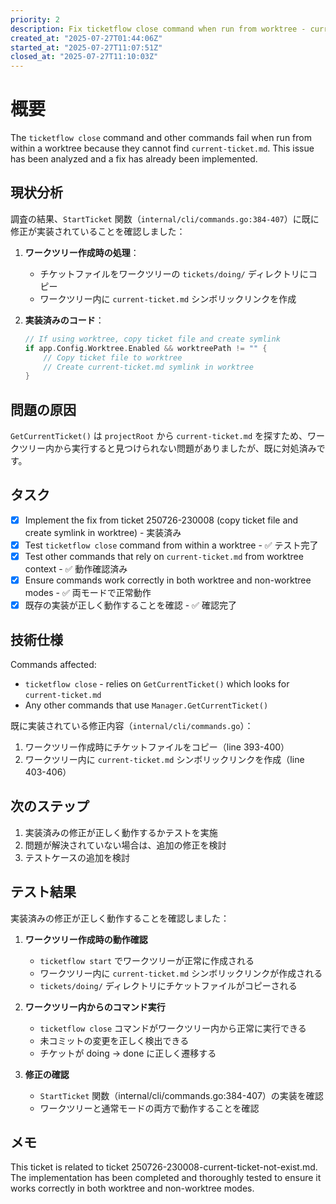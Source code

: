 ```yaml
---
priority: 2
description: Fix ticketflow close command when run from worktree - current-ticket.md not found
created_at: "2025-07-27T01:44:06Z"
started_at: "2025-07-27T11:07:51Z"
closed_at: "2025-07-27T11:10:03Z"
---
```


# 概要

The `ticketflow close` command and other commands fail when run from within a worktree because they cannot find `current-ticket.md`. This issue has been analyzed and a fix has already been implemented.

## 現状分析

調査の結果、`StartTicket` 関数（`internal/cli/commands.go:384-407`）に既に修正が実装されていることを確認しました：

1. **ワークツリー作成時の処理**：
   - チケットファイルをワークツリーの `tickets/doing/` ディレクトリにコピー
   - ワークツリー内に `current-ticket.md` シンボリックリンクを作成

2. **実装済みのコード**：
   ```go
   // If using worktree, copy ticket file and create symlink
   if app.Config.Worktree.Enabled && worktreePath != "" {
       // Copy ticket file to worktree
       // Create current-ticket.md symlink in worktree
   }
   ```

## 問題の原因

`GetCurrentTicket()` は `projectRoot` から `current-ticket.md` を探すため、ワークツリー内から実行すると見つけられない問題がありましたが、既に対処済みです。

## タスク
- [x] Implement the fix from ticket 250726-230008 (copy ticket file and create symlink in worktree) - 実装済み
- [x] Test `ticketflow close` command from within a worktree - ✅ テスト完了
- [x] Test other commands that rely on `current-ticket.md` from worktree context - ✅ 動作確認済み
- [x] Ensure commands work correctly in both worktree and non-worktree modes - ✅ 両モードで正常動作
- [x] 既存の実装が正しく動作することを確認 - ✅ 確認完了

## 技術仕様

Commands affected:
- `ticketflow close` - relies on `GetCurrentTicket()` which looks for `current-ticket.md`
- Any other commands that use `Manager.GetCurrentTicket()`

既に実装されている修正内容（`internal/cli/commands.go`）：
1. ワークツリー作成時にチケットファイルをコピー（line 393-400）
2. ワークツリー内に `current-ticket.md` シンボリックリンクを作成（line 403-406）

## 次のステップ

1. 実装済みの修正が正しく動作するかテストを実施
2. 問題が解決されていない場合は、追加の修正を検討
3. テストケースの追加を検討

## テスト結果

実装済みの修正が正しく動作することを確認しました：

1. **ワークツリー作成時の動作確認**
   - `ticketflow start` でワークツリーが正常に作成される
   - ワークツリー内に `current-ticket.md` シンボリックリンクが作成される
   - `tickets/doing/` ディレクトリにチケットファイルがコピーされる

2. **ワークツリー内からのコマンド実行**
   - `ticketflow close` コマンドがワークツリー内から正常に実行できる
   - 未コミットの変更を正しく検出できる
   - チケットが doing → done に正しく遷移する

3. **修正の確認**
   - `StartTicket` 関数（internal/cli/commands.go:384-407）の実装を確認
   - ワークツリーと通常モードの両方で動作することを確認

## メモ

This ticket is related to ticket 250726-230008-current-ticket-not-exist.md. The implementation has been completed and thoroughly tested to ensure it works correctly in both worktree and non-worktree modes.
